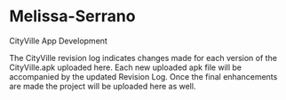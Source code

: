 # Melissa-Serrano
CityVille App Development

The CityVille revision log indicates changes made for each version of the CityVille.apk uploaded here.
Each new uploaded apk file will be accompanied by the updated Revision Log.
Once the final enhancements are made the project will be uploaded here as well.
